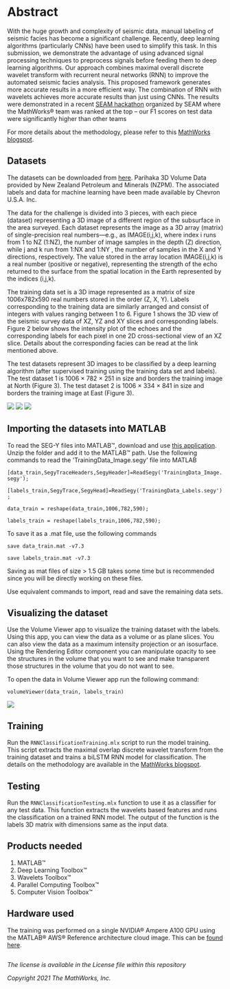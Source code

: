 # Abstract
With the huge growth and complexity of seismic data, manual labeling of seismic facies has become a significant challenge. Recently, deep learning algorithms (particularly CNNs) have been used to simplify this task. In this submission, we demonstrate the advantage of using advanced signal processing techniques to preprocess signals before feeding them to deep learning algorithms. Our approach combines maximal overall discrete wavelet transform with recurrent neural networks (RNN) to improve the automated seismic facies analysis. This proposed framework generates more accurate results in a more efficient way. The combination of RNN with wavelets achieves more accurate results than just using CNNs. The results were demonstrated in a recent [SEAM hackathon](https://seg.org/News-Resources/News/page/ai-applied-geoscience-hackathon-results-released) organized by SEAM where the MathWorks&reg; team was ranked at the top – our F1 scores on test data were significantly higher than other teams

For more details about the methodology, please refer to this [MathWorks blogspot](https://blogs.mathworks.com/deep-learning/2021/08/03/mathworks-wins-geoscience-ai-gpu-hackathon/).

## Datasets
The datasets can be downloaded from [here](https://public.3.basecamp.com/p/JyT276MM7krjYrMoLqLQ6xST). Parihaka 3D Volume Data provided by New Zealand Petroleum and Minerals (NZPM). The associated labels and data for machine learning have been made available by Chevron U.S.A. Inc. 

The data for the challenge is divided into 3 pieces, with each piece (dataset) representing a 3D image of a different region of the subsurface in the area surveyed. Each dataset represents the image as a 3D array (matrix) of single-precision real numbers—e.g., as IMAGE(i,j,k), where index i runs from 1 to NZ (1:NZ), the number of image samples in the depth (Z) direction, while j and k run from 1:NX and 1:NY , the number of samples in the X and Y directions, respectively. The value stored in the array location IMAGE(i,j,k) is a real number (positive or negative), representing the strength of the echo returned to the surface from the spatial location in the Earth represented by the indices (i,j,k).

The training data set is a 3D image represented as a matrix of size 1006x782x590 real numbers stored in the order (Z, X, Y). Labels corresponding to the training data are similarly arranged and consist of integers with values ranging between 1 to 6. Figure 1 shows the 3D view of the seismic survey data of XZ, YZ and XY slices and corresponding labels. Figure 2 below shows the intensity plot of the echoes and the corresponding labels for each pixel in one 2D cross-sectional view of an XZ slice. Details about the corresponding facies can be read at the link mentioned above. 

The test datasets represent 3D images to be classified by a deep learning algorithm (after supervised training using the training data set and labels). The test dataset 1 is 1006 × 782 × 251 in size and borders the training image at North (Figure 3). The test dataset 2 is 1006 × 334 × 841 in size and borders the training image at East (Figure 3).


![](./Images/Picture1.png)
![](./Images/Picture2.png)
![](./Images/Picture_3.png)


## Importing the datasets into MATLAB
To read the SEG-Y files into MATLAB&trade;, download and use [this application](https://sourceforge.net/projects/segymat/). Unzip the folder and add it to the MATLAB&trade; path. 
Use the following commands to read the 'TrainingData_Image.segy' file into MATLAB


`[data_train,SegyTraceHeaders,SegyHeader]=ReadSegy('TrainingData_Image.segy');` 

`[labels_train,SegyTrace,SegyHead]=ReadSegy('TrainingData_Labels.segy');`

`data_train = reshape(data_train,1006,782,590);`

`labels_train = reshape(labels_train,1006,782,590);`


To save it as a .mat file, use the following commands

`save data_train.mat -v7.3`

`save labels_train.mat -v7.3`


Saving as mat files of size > 1.5 GB takes some time but is recommended since you will be directly working on these files.

Use equivalent commands to import, read and save the remaining data sets.

## Visualizing the dataset
Use the Volume Viewer app to visualize the training dataset with the labels.  Using this app, you can view the data as a volume or as plane slices. You can also view the data as a maximum intensity projection or an isosurface. Using the Rendering Editor component you can manipulate opacity to see the structures in the volume that you want to see and make transparent those structures in the volume that you do not want to see.

To open the data in Volume Viewer app run the following command: 

`volumeViewer(data_train, labels_train)`

![](./Images/Picture4.png)

## Training
Run the `RNNClassificationTraining.mlx` script to run the model training.  This script extracts the maximal overlap discrete wavelet transform from the training dataset and trains a biLSTM RNN model for classification.  The details on the methodology are available in the [MathWorks blogspot](https://blogs.mathworks.com/deep-learning/2021/08/03/mathworks-wins-geoscience-ai-gpu-hackathon/).

## Testing
Run the `RNNClassificationTesting.mlx` function to use it as a classifier for any test data.  This function extracts the wavelets based features and runs the classification on a trained RNN model.  The output of the function is the labels 3D matrix with dimensions same as the input data.  

## Products needed
1. MATLAB&trade;
2. Deep Learning Toolbox&trade;
3. Wavelets Toolbox&trade;
4. Parallel Computing Toolbox&trade;
5. Computer Vision Toolbox&trade;

## Hardware used
The training was performed on a single NVIDIA&reg; Ampere A100 GPU using the MATLAB&reg; AWS&reg; Reference architecture cloud image. This can be [found here](https://github.com/mathworks-ref-arch/matlab-on-aws).

##
_The license is available in the License file within this repository_

_Copyright 2021 The MathWorks, Inc._

